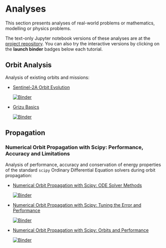 # Analyses

This section presents analyses of real-world problems or mathematics, modelling or physics problems.

The text-only Jupyter notebook versions of these analyses are at the [project repository](https://github.com/egemenimre/satmad_applications/tree/main/docs/analyses). You can also try the interactive versions by clicking on the **launch binder** badges below each tutorial.

## Orbit Analysis

Analysis of existing orbits and missions:

- [Sentinel-2A Orbit Evolution](analyses/sats/s2_analysis.ipynb)
    
    [![Binder](https://mybinder.org/badge_logo.svg)](https://mybinder.org/v2/gh/egemenimre/satmad_applications/main?filepath=%2Fdocs%2Fanalyses%2Fsats%2Fs2_analysis.ipynb)

-   [Grizu Basics](analyses/sats/grizu.ipynb)
    
    [![Binder](https://mybinder.org/badge_logo.svg)](https://mybinder.org/v2/gh/egemenimre/satmad_applications/main?filepath=%2Fdocs%2Fanalyses%2Fsats%2Fgrizu.ipynb)

## Propagation

### Numerical Orbit Propagation with Scipy: Performance, Accuracy and Limitations

Analysis of performance, accuracy and conservation of energy properties of the standard `scipy`
Ordinary Differential Equation solvers during orbit propagation:

-   [Numerical Orbit Propagation with Scipy: ODE Solver Methods](analyses/propagation/num_prop_performance_1.ipynb)
    
    [![Binder](https://mybinder.org/badge_logo.svg)](https://mybinder.org/v2/gh/egemenimre/satmad_applications/main?filepath=%2Fdocs%2Fanalyses%2Fpropagation%2Fnum_prop_performance_1.ipynb)

-   [Numerical Orbit Propagation with Scipy: Tuning the Error and Performance](analyses/propagation/num_prop_performance_2.ipynb)
    
    [![Binder](https://mybinder.org/badge_logo.svg)](https://mybinder.org/v2/gh/egemenimre/satmad_applications/main?filepath=%2Fdocs%2Fanalyses%2Fpropagation%2Fnum_prop_performance_2.ipynb)

-   [Numerical Orbit Propagation with Scipy: Orbits and Performance](analyses/propagation/num_prop_performance_3.ipynb)
    
    [![Binder](https://mybinder.org/badge_logo.svg)](https://mybinder.org/v2/gh/egemenimre/satmad_applications/main?filepath=%2Fdocs%2Fanalyses%2Fpropagation%2Fnum_prop_performance_3.ipynb)


